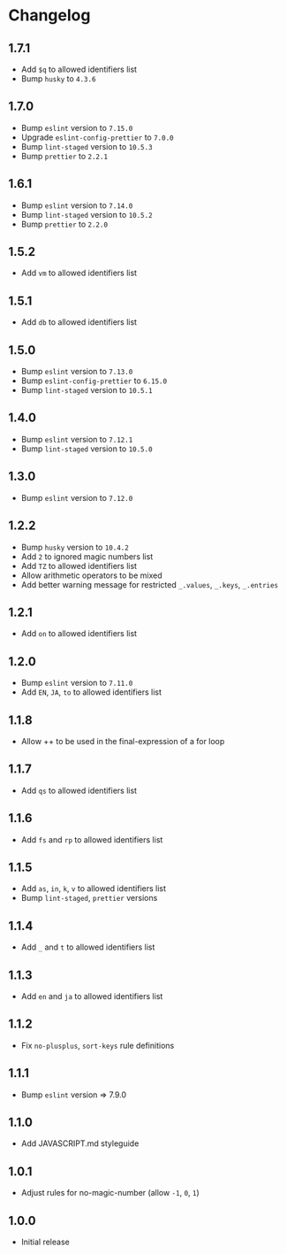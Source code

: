 # Changelog

## 1.7.1

- Add `$q` to allowed identifiers list
- Bump `husky` to `4.3.6`

## 1.7.0

- Bump `eslint` version to `7.15.0`
- Upgrade `eslint-config-prettier` to `7.0.0`
- Bump `lint-staged` version to `10.5.3`
- Bump `prettier` to `2.2.1`

## 1.6.1

- Bump `eslint` version to `7.14.0`
- Bump `lint-staged` version to `10.5.2`
- Bump `prettier` to `2.2.0`

## 1.5.2

- Add `vm` to allowed identifiers list

## 1.5.1

- Add `db` to allowed identifiers list

## 1.5.0

- Bump `eslint` version to `7.13.0`
- Bump `eslint-config-prettier` to `6.15.0`
- Bump `lint-staged` version to `10.5.1`

## 1.4.0

- Bump `eslint` version to `7.12.1`
- Bump `lint-staged` version to `10.5.0`

## 1.3.0

- Bump `eslint` version to `7.12.0`

## 1.2.2

- Bump `husky` version to `10.4.2`
- Add `2` to ignored magic numbers list
- Add `TZ` to allowed identifiers list
- Allow arithmetic operators to be mixed
- Add better warning message for restricted `_.values`, `_.keys`, `_.entries`

## 1.2.1

- Add `on` to allowed identifiers list

## 1.2.0

- Bump `eslint` version to `7.11.0`
- Add `EN`, `JA`, `to` to allowed identifiers list

## 1.1.8

- Allow ++ to be used in the final-expression of a for loop

## 1.1.7

- Add `qs` to allowed identifiers list

## 1.1.6

- Add `fs` and `rp` to allowed identifiers list

## 1.1.5

- Add `as`, `in`, `k`, `v` to allowed identifiers list
- Bump `lint-staged`, `prettier` versions

## 1.1.4

- Add `_` and `t` to allowed identifiers list

## 1.1.3

- Add `en` and `ja` to allowed identifiers list

## 1.1.2

- Fix `no-plusplus`, `sort-keys` rule definitions

## 1.1.1

- Bump `eslint` version => 7.9.0

## 1.1.0

- Add JAVASCRIPT.md styleguide

## 1.0.1

- Adjust rules for no-magic-number (allow `-1`, `0`, `1`)

## 1.0.0

- Initial release
